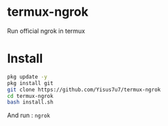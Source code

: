 # termux-ngrok
Run official ngrok in termux 

# Install
```bash
pkg update -y
pkg install git
git clone https://github.com/Yisus7u7/termux-ngrok
cd termux-ngrok
bash install.sh
```

And run : `ngrok`
